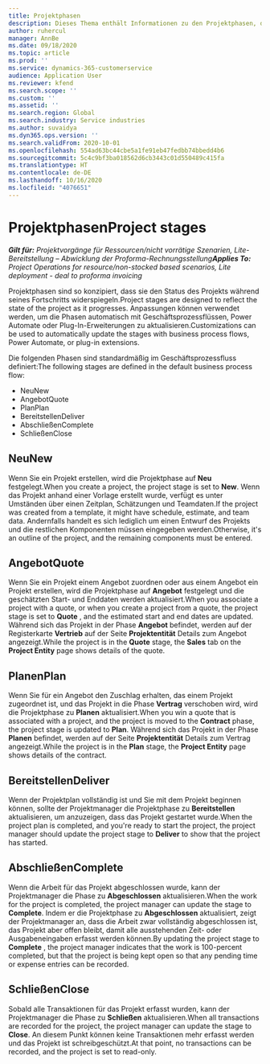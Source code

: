 ```yaml
---
title: Projektphasen
description: Dieses Thema enthält Informationen zu den Projektphasen, die in Microsoft Dynamics Project Operations verfügbar sind.
author: ruhercul
manager: AnnBe
ms.date: 09/18/2020
ms.topic: article
ms.prod: ''
ms.service: dynamics-365-customerservice
audience: Application User
ms.reviewer: kfend
ms.search.scope: ''
ms.custom: ''
ms.assetid: ''
ms.search.region: Global
ms.search.industry: Service industries
ms.author: suvaidya
ms.dyn365.ops.version: ''
ms.search.validFrom: 2020-10-01
ms.openlocfilehash: 554ad63bc44cbe5a1fe91eb47fedbb74bbedd4b6
ms.sourcegitcommit: 5c4c9bf3ba018562d6cb3443c01d550489c415fa
ms.translationtype: HT
ms.contentlocale: de-DE
ms.lasthandoff: 10/16/2020
ms.locfileid: "4076651"
---
```

# <a name="project-stages"></a><span data-ttu-id="d2557-103">Projektphasen</span><span class="sxs-lookup"><span data-stu-id="d2557-103">Project stages</span></span>

<span data-ttu-id="d2557-104">_**Gilt für:** Projektvorgänge für Ressourcen/nicht vorrätige Szenarien, Lite-Bereitstellung – Abwicklung der Proforma-Rechnungsstellung_</span><span class="sxs-lookup"><span data-stu-id="d2557-104">_**Applies To:** Project Operations for resource/non-stocked based scenarios, Lite deployment - deal to proforma invoicing_</span></span>

<span data-ttu-id="d2557-105">Projektphasen sind so konzipiert, dass sie den Status des Projekts während seines Fortschritts widerspiegeln.</span><span class="sxs-lookup"><span data-stu-id="d2557-105">Project stages are designed to reflect the state of the project as it progresses.</span></span> <span data-ttu-id="d2557-106">Anpassungen können verwendet werden, um die Phasen automatisch mit Geschäftsprozessflüssen, Power Automate oder Plug-In-Erweiterungen zu aktualisieren.</span><span class="sxs-lookup"><span data-stu-id="d2557-106">Customizations can be used to automatically update the stages with business process flows, Power Automate, or plug-in extensions.</span></span>

<span data-ttu-id="d2557-107">Die folgenden Phasen sind standardmäßig im Geschäftsprozessfluss definiert:</span><span class="sxs-lookup"><span data-stu-id="d2557-107">The following stages are defined in the default business process flow:</span></span>

- <span data-ttu-id="d2557-108">Neu</span><span class="sxs-lookup"><span data-stu-id="d2557-108">New</span></span>
- <span data-ttu-id="d2557-109">Angebot</span><span class="sxs-lookup"><span data-stu-id="d2557-109">Quote</span></span>
- <span data-ttu-id="d2557-110">Plan</span><span class="sxs-lookup"><span data-stu-id="d2557-110">Plan</span></span>
- <span data-ttu-id="d2557-111">Bereitstellen</span><span class="sxs-lookup"><span data-stu-id="d2557-111">Deliver</span></span>
- <span data-ttu-id="d2557-112">Abschließen</span><span class="sxs-lookup"><span data-stu-id="d2557-112">Complete</span></span>
- <span data-ttu-id="d2557-113">Schließen</span><span class="sxs-lookup"><span data-stu-id="d2557-113">Close</span></span> 

## <a name="new"></a><span data-ttu-id="d2557-114">Neu</span><span class="sxs-lookup"><span data-stu-id="d2557-114">New</span></span>

<span data-ttu-id="d2557-115">Wenn Sie ein Projekt erstellen, wird die Projektphase auf **Neu** festgelegt.</span><span class="sxs-lookup"><span data-stu-id="d2557-115">When you create a project, the project stage is set to **New**.</span></span> <span data-ttu-id="d2557-116">Wenn das Projekt anhand einer Vorlage erstellt wurde, verfügt es unter Umständen über einen Zeitplan, Schätzungen und Teamdaten.</span><span class="sxs-lookup"><span data-stu-id="d2557-116">If the project was created from a template, it might have schedule, estimate, and team data.</span></span> <span data-ttu-id="d2557-117">Andernfalls handelt es sich lediglich um einen Entwurf des Projekts und die restlichen Komponenten müssen eingegeben werden.</span><span class="sxs-lookup"><span data-stu-id="d2557-117">Otherwise, it's an outline of the project, and the remaining components must be entered.</span></span>

## <a name="quote"></a><span data-ttu-id="d2557-118">Angebot</span><span class="sxs-lookup"><span data-stu-id="d2557-118">Quote</span></span>

<span data-ttu-id="d2557-119">Wenn Sie ein Projekt einem Angebot zuordnen oder aus einem Angebot ein Projekt erstellen, wird die Projektphase auf **Angebot** festgelegt und die geschätzten Start- und Enddaten werden aktualisiert.</span><span class="sxs-lookup"><span data-stu-id="d2557-119">When you associate a project with a quote, or when you create a project from a quote, the project stage is set to **Quote** , and the estimated start and end dates are updated.</span></span> <span data-ttu-id="d2557-120">Während sich das Projekt in der Phase **Angebot** befindet, werden auf der Registerkarte **Vertrieb** auf der Seite **Projektentität** Details zum Angebot angezeigt.</span><span class="sxs-lookup"><span data-stu-id="d2557-120">While the project is in the **Quote** stage, the **Sales** tab on the **Project Entity** page shows details of the quote.</span></span>

## <a name="plan"></a><span data-ttu-id="d2557-121">Planen</span><span class="sxs-lookup"><span data-stu-id="d2557-121">Plan</span></span>

<span data-ttu-id="d2557-122">Wenn Sie für ein Angebot den Zuschlag erhalten, das einem Projekt zugeordnet ist, und das Projekt in die Phase **Vertrag** verschoben wird, wird die Projektphase zu **Planen** aktualisiert.</span><span class="sxs-lookup"><span data-stu-id="d2557-122">When you win a quote that is associated with a project, and the project is moved to the **Contract** phase, the project stage is updated to **Plan**.</span></span> <span data-ttu-id="d2557-123">Während sich das Projekt in der Phase **Planen** befindet, werden auf der Seite **Projektentität** Details zum Vertrag angezeigt.</span><span class="sxs-lookup"><span data-stu-id="d2557-123">While the project is in the **Plan** stage, the **Project Entity** page shows details of the contract.</span></span>

## <a name="deliver"></a><span data-ttu-id="d2557-124">Bereitstellen</span><span class="sxs-lookup"><span data-stu-id="d2557-124">Deliver</span></span>

<span data-ttu-id="d2557-125">Wenn der Projektplan vollständig ist und Sie mit dem Projekt beginnen können, sollte der Projektmanager die Projektphase zu **Bereitstellen** aktualisieren, um anzuzeigen, dass das Projekt gestartet wurde.</span><span class="sxs-lookup"><span data-stu-id="d2557-125">When the project plan is completed, and you're ready to start the project, the project manager should update the project stage to **Deliver** to show that the project has started.</span></span>

## <a name="complete"></a><span data-ttu-id="d2557-126">Abschließen</span><span class="sxs-lookup"><span data-stu-id="d2557-126">Complete</span></span> 

<span data-ttu-id="d2557-127">Wenn die Arbeit für das Projekt abgeschlossen wurde, kann der Projektmanager die Phase zu **Abgeschlossen** aktualisieren.</span><span class="sxs-lookup"><span data-stu-id="d2557-127">When the work for the project is completed, the project manager can update the stage to **Complete**.</span></span> <span data-ttu-id="d2557-128">Indem er die Projektphase zu **Abgeschlossen** aktualisiert, zeigt der Projektmanager an, dass die Arbeit zwar vollständig abgeschlossen ist, das Projekt aber offen bleibt, damit alle ausstehenden Zeit- oder Ausgabeneingaben erfasst werden können.</span><span class="sxs-lookup"><span data-stu-id="d2557-128">By updating the project stage to **Complete** , the project manager indicates that the work is 100-percent completed, but that the project is being kept open so that any pending time or expense entries can be recorded.</span></span>

## <a name="close"></a><span data-ttu-id="d2557-129">Schließen</span><span class="sxs-lookup"><span data-stu-id="d2557-129">Close</span></span>

<span data-ttu-id="d2557-130">Sobald alle Transaktionen für das Projekt erfasst wurden, kann der Projektmanager die Phase zu **Schließen** aktualisieren.</span><span class="sxs-lookup"><span data-stu-id="d2557-130">When all transactions are recorded for the project, the project manager can update the stage to **Close**.</span></span> <span data-ttu-id="d2557-131">An diesem Punkt können keine Transaktionen mehr erfasst werden und das Projekt ist schreibgeschützt.</span><span class="sxs-lookup"><span data-stu-id="d2557-131">At that point, no transactions can be recorded, and the project is set to read-only.</span></span>

